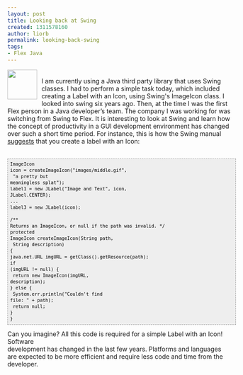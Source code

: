 ```yaml
---
layout: post
title: Looking back at Swing
created: 1311578160
author: liorb
permalink: looking-back-swing
tags:
- Flex Java
---
```

<a onblur="try {parent.deselectBloggerImageGracefully();} catch(e) {}" href="http://4.bp.blogspot.com/-Gi3msk86-Yc/Ti0aXeADZfI/AAAAAAAAAPQ/y2ZMfT2rp3M/s1600/java-logo.png"><img style="float: left; margin: 0pt 10px 10px 0pt; cursor: pointer; width: 67px; height: 67px;" src="http://4.bp.blogspot.com/-Gi3msk86-Yc/Ti0aXeADZfI/AAAAAAAAAPQ/y2ZMfT2rp3M/s400/java-logo.png" alt="" id="BLOGGER_PHOTO_ID_5633187699402958322" border="0" /></a><br />I am currently using a Java third party library that uses Swing classes. I had to perform a simple task today, which included creating a Label with an Icon, using Swing's ImageIcon class. I looked into swing six years ago. Then, at the time I was the first Flex person in a Java developer’s team. The company I was working for was switching from Swing to Flex. It is interesting to look at Swing and learn how the concept of productivity in a GUI development environment has changed over such a short time period. For instance, this is how the Swing manual <a href="http://download.oracle.com/javase/tutorial/uiswing/components/icon.html">suggests</a> that you create a label with an Icon:<br /><br /><pre style="font-family: Andale Mono, Lucida Console, Monaco, fixed, monospace; color: #000000; background-color: #eee;font-size: 12px;border: 1px dashed #999999;line-height: 14px;padding: 5px; overflow: auto; width: 100%"><code>ImageIcon icon = createImageIcon("images/middle.gif",<br />                            "a pretty but meaningless splat");<br />label1 = new JLabel("Image and Text", icon, JLabel.CENTER);<br />...<br />label3 = new JLabel(icon);<br /><br />/** Returns an ImageIcon, or null if the path was invalid. */<br />protected ImageIcon createImageIcon(String path,<br />                                      String description) {<br />java.net.URL imgURL = getClass().getResource(path);<br />if (imgURL != null) {<br />   return new ImageIcon(imgURL, description);<br />} else {<br />   System.err.println("Couldn't find file: " + path);<br />   return null;<br />}<br />}<br /></code></pre>Can you imagine? All this code is required for a simple Label with an Icon! Software<br />development has changed in the last few years. Platforms and languages are expected to be more efficient and require less code and time from the developer.
